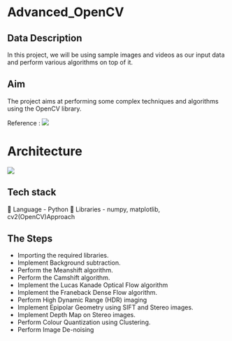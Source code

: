 # Advanced_OpenCV
## Data Description
In this project, we will be using sample images and videos as our input data and
perform various algorithms on top of it.

## Aim

The project aims at performing some complex techniques and algorithms using the
OpenCV library.

Reference : ![]("https://docs.google.com/presentation/d/1ZZr1MprzRldQK7jMQO7wU9HNfT7N2wRC/edit?usp=sharing&ouid=103900385293526721845&rtpof=true&sd=true")

# Architecture 

![]("img.png")

## Tech stack
 Language - Python
 Libraries - numpy, matplotlib, cv2(OpenCV)Approach

## The Steps 

* Importing the required libraries.
* Implement Background subtraction.
* Perform the Meanshift algorithm.
* Perform the Camshift algorithm.
* Implement the Lucas Kanade Optical Flow algorithm
* Implement the Franeback Dense Flow algorithm.
* Perform High Dynamic Range (HDR) imaging
* Implement Epipolar Geometry using SIFT and Stereo images.
* Implement Depth Map on Stereo images.
* Perform Colour Quantization using Clustering.
* Perform Image De-noising